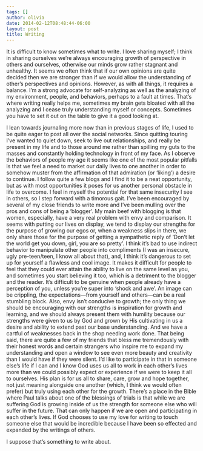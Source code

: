 ```yaml
---
tags: []
author: olivia
date: 2014-02-12T08:48:44-06:00
layout: post
title: Writing
---
```


It is difficult to know sometimes what to write. I love sharing myself; I think in sharing ourselves we’re always encouraging growth of perspective in others and ourselves, otherwise our minds grow rather stagnant and unhealthy. It seems we often think that if our own opinions are quite decided then we are stronger than if we would allow the understanding of other’s perspectives and opinions. However, as with all things, it requires a balance. I’m a strong advocate for self-analyzing as well as the analyzing of my environment, people, and behaviors, perhaps to a fault at times. That’s where writing really helps me, sometimes my brain gets bloated with all the analyzing and I cease truly understanding myself or concepts. Sometimes you have to set it out on the table to give it a good looking at.

I lean towards journaling more now than in previous stages of life, I used to be quite eager to post all over the social networks. Since quitting touring I’ve wanted to quiet down, seek to live out relationships, and really be present in my life and to those around me rather than spilling my guts to the masses and constantly holding technology in front of my face. As I observe the behaviors of people my age it seems like one of the most popular pitfalls is that we feel a need to market our daily lives to one another in order to somehow muster from the affirmation of that admiration (or ‘liking’) a desire to continue. I follow quite a few blogs and I find it to be a neat opportunity, but as with most opportunities it poses for us another personal obstacle in life to overcome. I feel in myself the potential for that same insecurity I see in others, so I step forward with a timorous gait. I’ve been encouraged by several of my close friends to write more and I’ve been mulling over the pros and cons of being a ‘blogger’. My main beef with blogging is that women, especially, have a very real problem with envy and comparison. It seems with putting our lives on display, we tend to display our strengths for the purpose of growing our egos or, when a weakness slips in there, we only share those for the purpose of getting a sympathetic reply of ‘Don’t let the world get you down, girl, you are so pretty’. I think it’s bad to use indirect behavior to manipulate other people into compliments (I was an insecure, ugly pre-teen/teen, I know all about that), and, I think it’s dangerous to set up for yourself a flawless and cool image. It makes it difficult for people to feel that they could ever attain the ability to live on the same level as you, and sometimes you start believing it too, which is a detriment to the blogger and the reader. It’s difficult to be genuine when people already have a perception of you, unless you’re super into ‘shock and awe’. An image can be crippling, the expectations—from yourself and others—can be a real stumbling block. Also, envy isn’t conducive to growth; the only thing we should be encouraging with our strengths is inspiration for growth and learning, and we should always present them with humility because our strengths were given to us by God and grown by His cultivating in us a desire and ability to extend past our base understanding. And we have a cartful of weaknesses back in the shop needing work done. That being said, there are quite a few of my friends that bless me tremendously with their honest words and certain strangers who inspire me to expand my understanding and open a window to see even more beauty and creativity than I would have if they were silent. I’d like to participate in that in someone else’s life if I can and I know God uses us all to work in each other’s lives more than we could possibly expect or experience if we were to keep it all to ourselves. His plan is for us all to share, care, grow and hope together, not just meaning alongside one another (which, I think we would often prefer) but truly using each other for the growth. There’s a place in the Bible where Paul talks about one of the blessings of trials is that while we are suffering God is growing inside of us the strength for someone else who will suffer in the future. That can only happen if we are open and participating in each other’s lives. If God chooses to use my love for writing to touch someone else that would be incredible because I have been so effected and expanded by the writings of others.

I suppose that’s something to write about.
